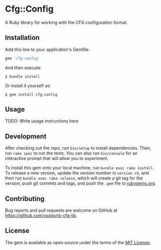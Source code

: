 # Cfg::Config

A Ruby library for working with the CFG configuration format.

## Installation

Add this line to your application's Gemfile:

```ruby
gem 'cfg-config'
```

And then execute:

    $ bundle install

Or install it yourself as:

    $ gem install cfg-config

## Usage

TODO: Write usage instructions here

## Development

After checking out the repo, run `bin/setup` to install dependencies. Then, run `rake spec` to run the tests. You can also run `bin/console` for an interactive prompt that will allow you to experiment.

To install this gem onto your local machine, run `bundle exec rake install`. To release a new version, update the version number in `version.rb`, and then run `bundle exec rake release`, which will create a git tag for the version, push git commits and tags, and push the `.gem` file to [rubygems.org](https://rubygems.org).

## Contributing

Bug reports and pull requests are welcome on GitHub at https://github.com/vsajip/rb-cfg-lib.


## License

The gem is available as open source under the terms of the [MIT License](https://opensource.org/licenses/MIT).
